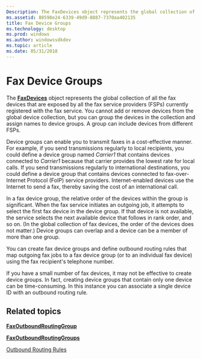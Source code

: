 ```yaml
---
Description: The FaxDevices object represents the global collection of all the fax devices that are exposed by all the fax service providers (FSPs) currently registered with the fax service.
ms.assetid: 88598e24-6339-49d9-8887-7370aa402135
title: Fax Device Groups
ms.technology: desktop
ms.prod: windows
ms.author: windowssdkdev
ms.topic: article
ms.date: 05/31/2018
---
```


# Fax Device Groups

The [**FaxDevices**](-mfax-faxdevices.md) object represents the global collection of all the fax devices that are exposed by all the fax service providers (FSPs) currently registered with the fax service. You cannot add or remove devices from the global device collection, but you can group the devices in the collection and assign names to device groups. A group can include devices from different FSPs.

Device groups can enable you to transmit faxes in a cost-effective manner. For example, if you send transmissions regularly to local recipients, you could define a device group named *Carrier1* that contains devices connected to *Carrier1* because that carrier provides the lowest rate for local calls. If you send transmissions regularly to international destinations, you could define a device group that contains devices connected to fax-over-Internet Protocol (FoIP) service providers. Internet-enabled devices use the Internet to send a fax, thereby saving the cost of an international call.

In a fax device group, the relative order of the devices within the group is significant. When the fax service initiates an outgoing job, it attempts to select the first fax device in the device group. If that device is not available, the service selects the next available device that follows in rank order, and so on. (In the global collection of fax devices, the order of the devices does not matter.) Device groups can overlap and a device can be a member of more than one group.

You can create fax device groups and define outbound routing rules that map outgoing fax jobs to a fax device group (or to an individual fax device) using the fax recipient's telephone number.

If you have a small number of fax devices, it may not be effective to create device groups. In fact, creating device groups that contain only one device can be time-consuming. In this instance you can associate a single device ID with an outbound routing rule.

## Related topics

<dl> <dt>

[**FaxOutboundRoutingGroup**](-mfax-faxoutboundroutinggroup.md)
</dt> <dt>

[**FaxOutboundRoutingGroups**](-mfax-faxoutboundroutinggroups.md)
</dt> <dt>

[Outbound Routing Rules](-mfax-outbound-routing-rules.md)
</dt> </dl>

 

 



